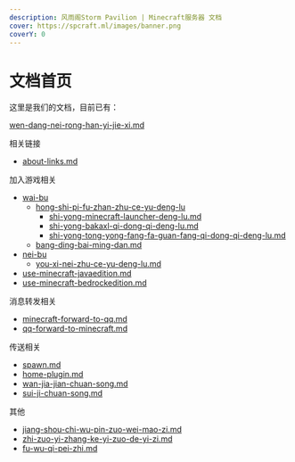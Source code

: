 ```yaml
---
description: 风雨阁Storm Pavilion | Minecraft服务器 文档
cover: https://spcraft.ml/images/banner.png
coverY: 0
---
```


# 文档首页

这里是我们的文档，目前已有：

[wen-dang-nei-rong-han-yi-jie-xi.md](wen-dang-nei-rong-han-yi-jie-xi.md "mention")

相关链接

* [about-links.md](about-links.md "mention")

加入游戏相关

* [wai-bu](jia-ru-you-xi/wai-bu/ "mention")
  * [hong-shi-pi-fu-zhan-zhu-ce-yu-deng-lu](jia-ru-you-xi/wai-bu/hong-shi-pi-fu-zhan-zhu-ce-yu-deng-lu/ "mention")
    * [shi-yong-minecraft-launcher-deng-lu.md](jia-ru-you-xi/wai-bu/hong-shi-pi-fu-zhan-zhu-ce-yu-deng-lu/shi-yong-minecraft-launcher-deng-lu.md "mention")
    * [shi-yong-bakaxl-qi-dong-qi-deng-lu.md](jia-ru-you-xi/wai-bu/hong-shi-pi-fu-zhan-zhu-ce-yu-deng-lu/shi-yong-bakaxl-qi-dong-qi-deng-lu.md "mention")
    * [shi-yong-tong-yong-fang-fa-guan-fang-qi-dong-qi-deng-lu.md](jia-ru-you-xi/wai-bu/hong-shi-pi-fu-zhan-zhu-ce-yu-deng-lu/shi-yong-tong-yong-fang-fa-guan-fang-qi-dong-qi-deng-lu.md "mention")
  * [bang-ding-bai-ming-dan.md](jia-ru-you-xi/wai-bu/bang-ding-bai-ming-dan.md "mention")
* [nei-bu](jia-ru-you-xi/nei-bu/ "mention")
  * [you-xi-nei-zhu-ce-yu-deng-lu.md](jia-ru-you-xi/nei-bu/you-xi-nei-zhu-ce-yu-deng-lu.md "mention")
* [use-minecraft-javaedition.md](jia-ru-you-xi/use-minecraft-javaedition.md "mention")
* [use-minecraft-bedrockedition.md](jia-ru-you-xi/use-minecraft-bedrockedition.md "mention")

消息转发相关

* [minecraft-forward-to-qq.md](chat-forward/minecraft-forward-to-qq.md "mention")
* [qq-forward-to-minecraft.md](chat-forward/qq-forward-to-minecraft.md "mention")

传送相关

* [spawn.md](teleport/spawn.md "mention")
* [home-plugin.md](teleport/home-plugin.md "mention")
* [wan-jia-jian-chuan-song.md](teleport/wan-jia-jian-chuan-song.md "mention")
* [sui-ji-chuan-song.md](teleport/sui-ji-chuan-song.md "mention")

其他

* [jiang-shou-chi-wu-pin-zuo-wei-mao-zi.md](qi-ta/jiang-shou-chi-wu-pin-zuo-wei-mao-zi.md "mention")
* [zhi-zuo-yi-zhang-ke-yi-zuo-de-yi-zi.md](qi-ta/zhi-zuo-yi-zhang-ke-yi-zuo-de-yi-zi.md "mention")
* [fu-wu-qi-pei-zhi.md](qi-ta/fu-wu-qi-pei-zhi.md "mention")


